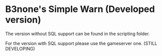 # B3none's Simple Warn (Developed version)
The version without SQL support can be found in the scripting folder.

For the version with SQL support please use the gameserver one. (STILL DEVELOPING)
